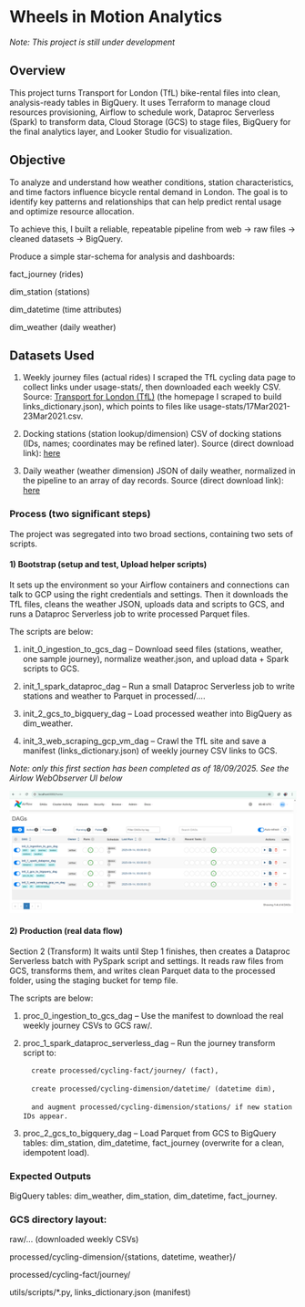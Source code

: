 # Wheels in Motion Analytics
*Note: This project is still under development*

## Overview

This project turns Transport for London (TfL) bike-rental files into clean, analysis-ready tables in BigQuery. It uses Terraform to manage cloud resources provisioning, Airflow to schedule work, Dataproc Serverless (Spark) to transform data, Cloud Storage (GCS) to stage files, BigQuery for the final analytics layer, and Looker Studio for visualization.


## Objective

To analyze and understand how weather conditions, station characteristics, and time factors influence bicycle rental demand in London. The goal is to identify key patterns and relationships that can help predict rental usage and optimize resource allocation.

To achieve this, I built a reliable, repeatable pipeline from web → raw files → cleaned datasets → BigQuery.

   Produce a simple star-schema for analysis and dashboards:
   
   fact_journey (rides)
   
   dim_station (stations)
   
   dim_datetime (time attributes)
   
   dim_weather (daily weather)

## Datasets Used
1) Weekly journey files (actual rides)
   I scraped the TfL cycling data page to collect links under usage-stats/, then downloaded each weekly CSV.
   Source: [Transport for London (TfL)](https://cycling.data.tfl.gov.uk/) 
    (the homepage I scraped to build links_dictionary.json), which points to files like usage-stats/17Mar2021-23Mar2021.csv.

2) Docking stations (station lookup/dimension)
   CSV of docking stations (IDs, names; coordinates may be refined later).
   Source (direct download link): [here](https://www.whatdotheyknow.com/request/664717/response/1572474/attach/3/Cycle%20hire%20docking%20stations.csv.txt)

3) Daily weather (weather dimension)
   JSON of daily weather, normalized in the pipeline to an array of day records.
   Source (direct download link): [here](https://docs.google.com/uc?export=download&id=13LWAH93xxEvOukCnPhrfXH7rZZq_-mss)

### Process (two significant steps)
The project was segregated into two broad sections, containing two sets of scripts.

#### 1) Bootstrap (setup and test, Upload helper scripts)

It sets up the environment so your Airflow containers and connections can talk to GCP using the right credentials and settings.
Then it downloads the TfL files, cleans the weather JSON, uploads data and scripts to GCS, and runs a Dataproc Serverless job to write processed Parquet files.

The scripts are below:

1) init_0_ingestion_to_gcs_dag – Download seed files (stations, weather, one sample journey), normalize weather.json, and upload data + Spark scripts to GCS.
      
2) init_1_spark_dataproc_dag – Run a small Dataproc Serverless job to write stations and weather to Parquet in processed/….
      
3) init_2_gcs_to_bigquery_dag – Load processed weather into BigQuery as dim_weather.
      
4) init_3_web_scraping_gcp_vm_dag – Crawl the TfL site and save a manifest (links_dictionary.json) of weekly journey CSV links to GCS.

*Note: only this first section has been completed as of 18/09/2025. See the Airlow WebObserver UI below*

![Section One Completed](images/ingestion_initialisation_dag_works.PNG)

#### 2) Production (real data flow)

Section 2 (Transform)
It waits until Step 1 finishes, then creates a Dataproc Serverless batch with PySpark script and settings.
It reads raw files from GCS, transforms them, and writes clean Parquet data to the processed folder, using the staging bucket for temp file.

The scripts are below:

1) proc_0_ingestion_to_gcs_dag – Use the manifest to download the real weekly journey CSVs to GCS raw/.
   
2) proc_1_spark_dataproc_serverless_dag – Run the journey transform script to:
   
         create processed/cycling-fact/journey/ (fact),
         
         create processed/cycling-dimension/datetime/ (datetime dim),
         
         and augment processed/cycling-dimension/stations/ if new station IDs appear.

3) proc_2_gcs_to_bigquery_dag – Load Parquet from GCS to BigQuery tables: dim_station, dim_datetime, fact_journey (overwrite for a clean, idempotent load).

### Expected Outputs

   BigQuery tables: dim_weather, dim_station, dim_datetime, fact_journey.

### GCS directory layout:

   raw/… (downloaded weekly CSVs)
   
   processed/cycling-dimension/{stations, datetime, weather}/
   
   processed/cycling-fact/journey/
   
   utils/scripts/*.py, links_dictionary.json (manifest)
